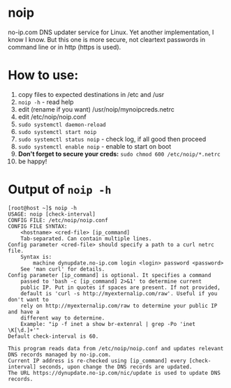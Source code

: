 # noip
no-ip.com DNS updater service for Linux. Yet another implementation, I know I know. But this one is more secure, not cleartext passwords in command line or in http (https is used).

# How to use:
1. copy files to expected destinations in /etc and /usr
2. `noip -h` - read help
3. edit (rename if you want) /usr/noip/mynoipcreds.netrc
4. edit /etc/noip/noip.conf
5. `sudo systemctl daemon-reload`
6. `sudo systemctl start noip`
7. `sudo systemctl status noip` - check log, if all good then proceed
8. `sudo systemctl enable noip` - enable to start on boot
9. **Don't forget to secure your creds:** `sudo chmod 600 /etc/noip/*.netrc`
10. be happy!

# Output of `noip -h`
```
[root@host ~]$ noip -h
USAGE: noip [check-interval]
CONFIG FILE: /etc/noip/noip.conf
CONFIG FILE SYNTAX:
    <hostname> <cred-file> [ip_command]
    Tab-separated. Can contain multiple lines.
Config parameter <cred-file> should specify a path to a curl netrc file.
    Syntax is:
        machine dynupdate.no-ip.com login <login> password <password>
    See 'man curl' for details.
Config parameter [ip_command] is optional. It specifies a command
    passed to 'bash -c [ip_command] 2>&1' to determine current
    public IP. Put in quotes if spaces are present. If not provided,
    default is 'curl -s http://myexternalip.com/raw'. Useful if you don't want to
    rely on http://myexternalip.com/raw to determine your public IP and have a
    different way to determine.
    Example: "ip -f inet a show br-extenral | grep -Po 'inet \K[\d.]+'"
Default check-interval is 60.

This program reads data from /etc/noip/noip.conf and updates relevant DNS records managed by no-ip.com.
Current IP address is re-checked using [ip_command] every [check-interval] seconds, upon change the DNS records are updated.
The URL https://dynupdate.no-ip.com/nic/update is used to update DNS records.
```
